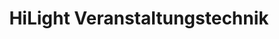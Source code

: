 ---
title: "HiLight Veranstaltungstechnik"
url: /ingolstadt/hilight-veranstaltungstechnik/
shop: Allgemein
---